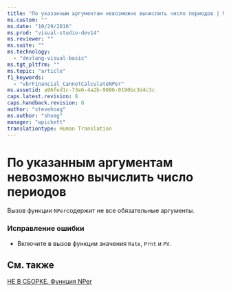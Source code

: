```yaml
---
title: "По указанным аргументам невозможно вычислить число периодов | Microsoft Docs"
ms.custom: ""
ms.date: "10/29/2016"
ms.prod: "visual-studio-dev14"
ms.reviewer: ""
ms.suite: ""
ms.technology: 
  - "devlang-visual-basic"
ms.tgt_pltfrm: ""
ms.topic: "article"
f1_keywords: 
  - "vbrFinancial_CannotCalculateNPer"
ms.assetid: a96fed1c-73e6-4a2b-9906-0190bc3d4c3c
caps.latest.revision: 8
caps.handback.revision: 8
author: "stevehoag"
ms.author: "shoag"
manager: "wpickett"
translationtype: Human Translation
---
```

# По указанным аргументам невозможно вычислить число периодов
Вызов функции `NPer`содержит не все обязательные аргументы.  
  
### Исправление ошибки  
  
-   Включите в вызов функции значения `Rate`, `Prnt` и `PV`.  
  
## См. также  
 [НЕ В СБОРКЕ. Функция NPer](http://msdn.microsoft.com/ru-ru/56567d16-29f7-4928-b05f-b4cd56d4fd42)